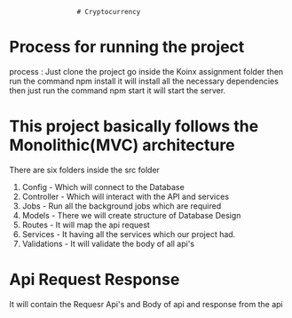 
                     # Cryptocurrency


# Process for running the project

process : Just clone the project go inside the Koinx assignment folder then run the command npm install it will install all the necessary dependencies then just run the command npm start it will start the server.

 # This project basically follows the Monolithic(MVC) architecture

 There are six folders inside the src folder 

  1. Config -  Which will connect to the Database
  2. Controller - Which will interact with the API and services
  3. Jobs - Run all the background jobs which are required 
  4. Models - There we will create structure of Database Design
  5. Routes - It will map the api request
  6. Services - It having all the services which our project had.
  7. Validations - It will validate the body of all api's

  # Api Request Response 

  It will contain the Requesr Api's and Body of api and response from the api

